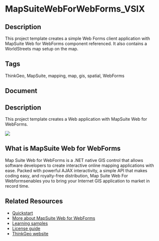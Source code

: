 # MapSuiteWebForWebForms_VSIX

## Description

This project template creates a simple Web Forms client application with MapSuite Web for WebForms component referenced. It also contains a WorldStreets map setup on the map.

## Tags

ThinkGeo, MapSuite, mapping, map, gis, spatial, WebForms

## Document

<!DOCTYPE html><html><head><title></title></head><body><section><h1>Description</h1><p>This project template creates a Web application with MapSuite Web for WebForms.</p><img src="https://github.com/ThinkGeo/HelloWorldSample-ForWebForms/raw/master/Screenshot.png"></section><section><h1>What is MapSuite Web for WebForms</h1><p>Map Suite Web for WebForms is a .NET native GIS control that allows software developers to create interactive online mapping applications with ease. Packed with powerful AJAX interactivity, a simple API that makes coding easy, and royalty-free distribution, Map Suite Web For Webformsenables you to bring your Internet GIS application to market in record time.</p></section><section><h1>Related Resources</h1><ul><li><a href="http://wiki.thinkgeo.com/wiki/map_suite_web_for_webforms_quick_start_guide">Quickstart</a></li><li><a href="http://wiki.thinkgeo.com/wiki/map_suite_web_for_webforms">More about MapSuite Web for WebForms</a></li><li><a href="http://wiki.thinkgeo.com/wiki/map_suite_web_for_webforms_all_samples">Learning samples</a></li><li><a href="http://wiki.thinkgeo.com/wiki/map_suite_license_guide#map_suite_for_web_webforms_mvc_webapi">License guide</a></li><li><a href="http://www.thinkgeo.com">ThinkGeo website</a></li></ul></section></body></html>